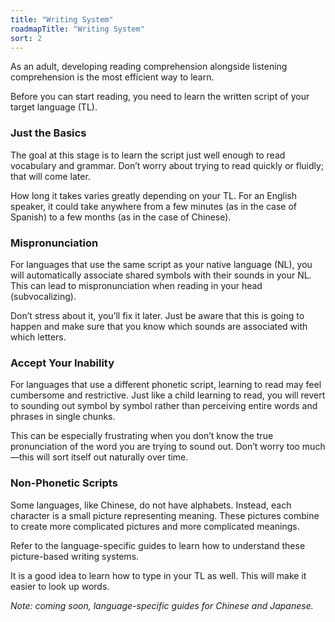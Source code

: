```yaml
---
title: "Writing System"
roadmapTitle: "Writing System"
sort: 2
---
```


As an adult, developing reading comprehension alongside listening comprehension is the most efficient way to learn.

Before you can start reading, you need to learn the written script of your target language (TL).

### Just the Basics
The goal at this stage is to learn the script just well enough to read vocabulary and grammar.
Don’t worry about trying to read quickly or fluidly; that will come later.

How long it takes varies greatly depending on your TL.
For an English speaker, it could take anywhere from a few minutes (as in the case of Spanish) to a few months (as in the case of Chinese).

### Mispronunciation
For languages that use the same script as your native language (NL), you will automatically associate shared symbols with their sounds in your NL.
This can lead to mispronunciation when reading in your head (subvocalizing).

Don’t stress about it, you’ll fix it later.
Just be aware that this is going to happen and make sure that you know which sounds are associated with which letters.

### Accept Your Inability
For languages that use a different phonetic script, learning to read may feel cumbersome and restrictive.
Just like a child learning to read, you will revert to sounding out symbol by symbol rather than perceiving entire words and phrases in single chunks.

This can be especially frustrating when you don’t know the true pronunciation of the word you are trying to sound out.
Don’t worry too much—this will sort itself out naturally over time.

### Non-Phonetic Scripts
Some languages, like Chinese, do not have alphabets.
Instead, each character is a small picture representing meaning.
These pictures combine to create more complicated pictures and more complicated meanings.

Refer to the language-specific guides to learn how to understand these picture-based writing systems.

It is a good idea to learn how to type in your TL as well.
This will make it easier to look up words.

_Note: coming soon, language-specific guides for Chinese and Japanese._
